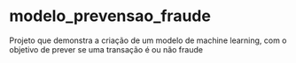 # modelo_prevensao_fraude
Projeto que demonstra a criação de um modelo de machine learning, com o objetivo de prever se uma transação é ou não fraude
